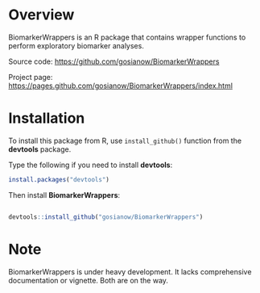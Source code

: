 


# Overview

BiomarkerWrappers is an R package that contains wrapper functions to perform exploratory biomarker analyses.

Source code: https://github.com/gosianow/BiomarkerWrappers

Project page: https://pages.github.com/gosianow/BiomarkerWrappers/index.html



# Installation

To install this package from R, use `install_github()` function from the **devtools** package.

Type the following if you need to install **devtools**:

``` r
install.packages("devtools")

```



Then install **BiomarkerWrappers**:

``` r

devtools::install_github("gosianow/BiomarkerWrappers")

```


# Note 

BiomarkerWrappers is under heavy development. It lacks comprehensive documentation or vignette. Both are on the way. 
